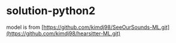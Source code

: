 # solution-python2

model is from [https://github.com/kimdj98/SeeOurSounds-ML.git](https://github.com/kimdj98/hearsitter-ML.git)
